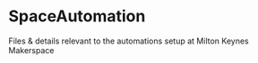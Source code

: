 # SpaceAutomation
Files &amp; details relevant to the automations setup at Milton Keynes Makerspace
